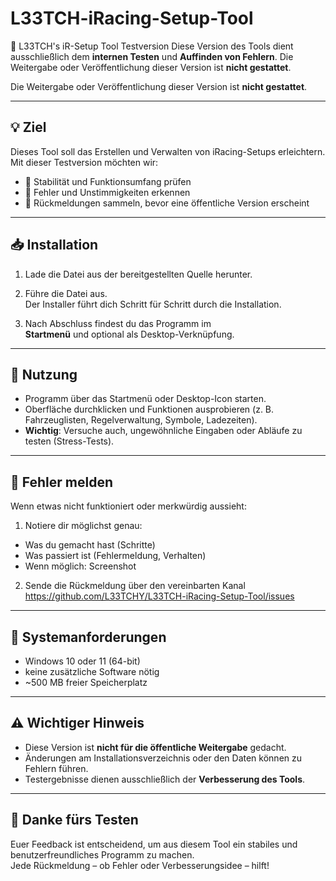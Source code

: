 # L33TCH-iRacing-Setup-Tool

🏁 L33TCH's iR-Setup Tool
Testversion  Diese Version des Tools dient ausschließlich dem **internen Testen** und **Auffinden von Fehlern**.   Die Weitergabe oder Veröffentlichung dieser Version ist **nicht gestattet**.


Die Weitergabe oder Veröffentlichung dieser Version ist **nicht gestattet**.

---

## 💡 Ziel

Dieses Tool soll das Erstellen und Verwalten von iRacing-Setups erleichtern.  
Mit dieser Testversion möchten wir:
- 🧪 Stabilität und Funktionsumfang prüfen  
- 🐞 Fehler und Unstimmigkeiten erkennen  
- 📝 Rückmeldungen sammeln, bevor eine öffentliche Version erscheint

---

## 📥 Installation

1. Lade die Datei
aus der bereitgestellten Quelle herunter.

2. Führe die Datei aus.  
Der Installer führt dich Schritt für Schritt durch die Installation.

3. Nach Abschluss findest du das Programm im  
**Startmenü** und optional als Desktop-Verknüpfung.

---

## 🚀 Nutzung

- Programm über das Startmenü oder Desktop-Icon starten.  
- Oberfläche durchklicken und Funktionen ausprobieren (z. B. Fahrzeuglisten, Regelverwaltung, Symbole, Ladezeiten).  
- **Wichtig**: Versuche auch, ungewöhnliche Eingaben oder Abläufe zu testen (Stress-Tests).

---

## 🐞 Fehler melden

Wenn etwas nicht funktioniert oder merkwürdig aussieht:

1. Notiere dir möglichst genau:
- Was du gemacht hast (Schritte)
- Was passiert ist (Fehlermeldung, Verhalten)
- Wenn möglich: Screenshot

2. Sende die Rückmeldung über den vereinbarten Kanal  
https://github.com/L33TCHY/L33TCH-iRacing-Setup-Tool/issues

---

## 🧭 Systemanforderungen

- Windows 10 oder 11 (64-bit)  
- keine zusätzliche Software nötig  
- ~500 MB freier Speicherplatz

---

## ⚠️ Wichtiger Hinweis

- Diese Version ist **nicht für die öffentliche Weitergabe** gedacht.  
- Änderungen am Installationsverzeichnis oder den Daten können zu Fehlern führen.  
- Testergebnisse dienen ausschließlich der **Verbesserung des Tools**.

---

## 🙌 Danke fürs Testen

Euer Feedback ist entscheidend, um aus diesem Tool ein stabiles und benutzerfreundliches Programm zu machen.  
Jede Rückmeldung – ob Fehler oder Verbesserungsidee – hilft!


